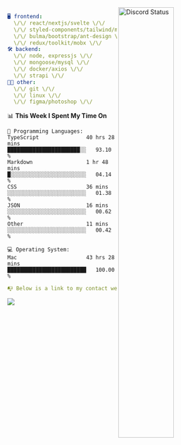 
<a href="https://discord.com/users/279302975371870218" target="_blank">
    <img width="50%" align="right" alt="Discord Status" src="https://lanyard.cnrad.dev/api/279302975371870218?bg=161B22&borderRadius=5px%205px%200%200&hideTimestamp=true&idleMessage=Just%20chillin%27%20at%20the%20moment&animated=true">
</a>

```yaml
🖥️ frontend: 
  \/\/ react/nextjs/svelte \/\/
  \/\/ styled-components/tailwind/mui/
  \/\/ bulma/bootstrap/ant-design \/\/
  \/\/ redux/toolkit/mobx \/\/
🛠 backend: 
  \/\/ node, expressjs \/\/
  \/\/ mongoose/mysql \/\/
  \/\/ docker/axios \/\/
  \/\/ strapi \/\/
👨‍💻 other: 
  \/\/ git \/\/ 
  \/\/ linux \/\/
  \/\/ figma/photoshop \/\/
```
<!--START_SECTION:waka-->
📊 **This Week I Spent My Time On** 

```text
💬 Programming Languages: 
TypeScript               40 hrs 28 mins      ███████████████████████░░   93.10 % 
Markdown                 1 hr 48 mins        █░░░░░░░░░░░░░░░░░░░░░░░░   04.14 % 
CSS                      36 mins             ░░░░░░░░░░░░░░░░░░░░░░░░░   01.38 % 
JSON                     16 mins             ░░░░░░░░░░░░░░░░░░░░░░░░░   00.62 % 
Other                    11 mins             ░░░░░░░░░░░░░░░░░░░░░░░░░   00.42 % 

💻 Operating System: 
Mac                      43 hrs 28 mins      █████████████████████████   100.00 % 
```


<!--END_SECTION:waka-->
```yaml
📭 Below is a link to my contact website 
```
<a href="https://mxns.xyz" target="_black"> <img src="https://img.shields.io/badge/website-161B22?style=for-the-badge&logo=About.me&logoColor=white"></img> <a/>
